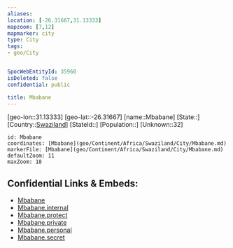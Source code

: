 ```yaml
---
aliases: 
location: [-26.31667,31.13333]
mapzoom: [7,12] 
mapmarker: city 
type: City
tags:
- geo/City


SpocWebEntityId: 35960
isDeleted: false
confidential: public

title: Mbabane
---
```

[geo-lon::31.13333]
[geo-lat::-26.31667]
[name::Mbabane]
[State::]
[Country::[Swaziland](geo/Continent/Africa/Swaziland.md)]
[StateId::]
[Population::]
[Unknown::32]


```leaflet
id: Mbabane
coordinates: [Mbabane](geo/Continent/Africa/Swaziland/City/Mbabane.md)
markerFile: [Mbabane](geo/Continent/Africa/Swaziland/City/Mbabane.md)
defaultZoom: 11 
maxZoom: 18
```


## Confidential Links & Embeds: 
- [Mbabane](../../../../../../_public/geo/Continent/Africa/Swaziland/City/Mbabane.md) 
- [Mbabane.internal](../../../../../../_internal/geo/Continent/Africa/Swaziland/City/Mbabane.internal.md) 
- [Mbabane.protect](../../../../../../_protect/geo/Continent/Africa/Swaziland/City/Mbabane.protect.md) 
- [Mbabane.private](../../../../../../_private/geo/Continent/Africa/Swaziland/City/Mbabane.private.md) 
- [Mbabane.personal](../../../../../../_personal/geo/Continent/Africa/Swaziland/City/Mbabane.personal.md) 
- [Mbabane.secret](../../../../../../_secret/geo/Continent/Africa/Swaziland/City/Mbabane.secret.md) 
